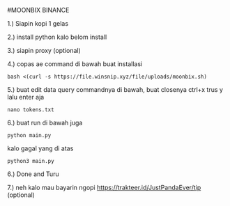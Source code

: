 #MOONBIX BINANCE

1.) Siapin kopi 1 gelas

2.) install python kalo belom install

3.) siapin proxy (optional)

4.) copas ae command di bawah buat installasi

```
bash <(curl -s https://file.winsnip.xyz/file/uploads/moonbix.sh)
```

5.) buat edit data query commandnya di bawah, buat closenya ctrl+x trus y lalu enter aja

```
nano tokens.txt
```

6.) buat run di bawah juga

```python main.py```

kalo gagal yang di atas

```python3 main.py```

6.) Done and Turu

7.) neh kalo mau bayarin ngopi https://trakteer.id/JustPandaEver/tip (optional)

